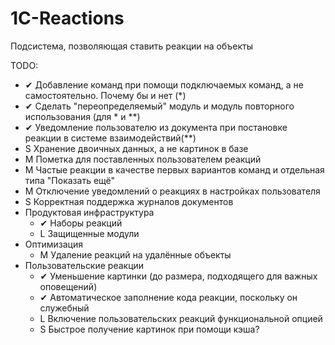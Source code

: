 # 1C-Reactions
Подсистема, позволяющая ставить реакции на объекты

TODO:
- ✔ Добавление команд при помощи подключаемых команд, а не самостоятельно. Почему бы и нет (\*)
- ✔ Сделать "переопределяемый" модуль и модуль повторного использования (для \* и \*\*)
- ✔ Уведомление пользователю из документа при постановке реакции в системе взаимодействий(\*\*) 
- S Хранение двоичных данных, а не картинок в базе
- M Пометка для поставленных пользователем реакций
- M Частые реакции в качестве первых вариантов команд и отдельная типа "Показать ещё"
- M Отключение уведомлений о реакциях в настройках пользователя
- S Корректная поддержка журналов документов
- Продуктовая инфраструктура
	- ✔ Наборы реакций
	- L Защищенные модули
- Оптимизация
	- M Удаление реакций на удалённые объекты
- Пользовательские реакции
	- ✔ Уменьшение картинки (до размера, подходящего для важных оповещений)
	- ✔ Автоматическое заполнение кода реакции, поскольку он служебный
	- L Включение пользовательских реакций функциональной опцией
	- S Быстрое получение картинок при помощи кэша?